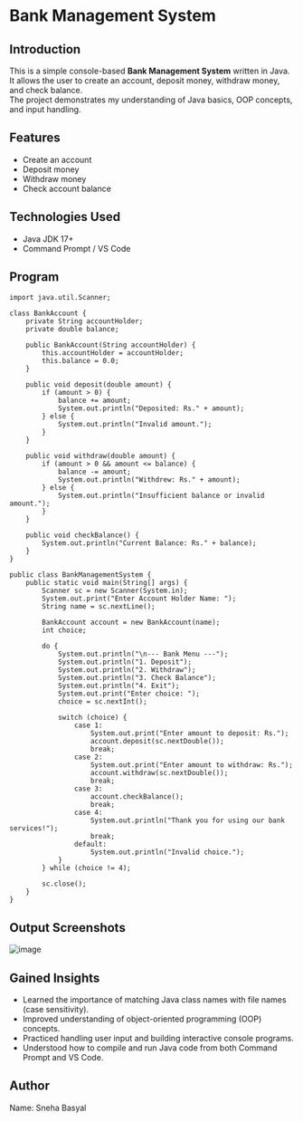 # Bank Management System 

## Introduction
This is a simple console-based **Bank Management System** written in Java.  
It allows the user to create an account, deposit money, withdraw money, and check balance.  
The project demonstrates my understanding of Java basics, OOP concepts, and input handling.

## Features
- Create an account
- Deposit money
- Withdraw money
- Check account balance

## Technologies Used
- Java JDK 17+
- Command Prompt / VS Code

## Program
```
import java.util.Scanner;

class BankAccount {
    private String accountHolder;
    private double balance;

    public BankAccount(String accountHolder) {
        this.accountHolder = accountHolder;
        this.balance = 0.0;
    }

    public void deposit(double amount) {
        if (amount > 0) {
            balance += amount;
            System.out.println("Deposited: Rs." + amount);
        } else {
            System.out.println("Invalid amount.");
        }
    }

    public void withdraw(double amount) {
        if (amount > 0 && amount <= balance) {
            balance -= amount;
            System.out.println("Withdrew: Rs." + amount);
        } else {
            System.out.println("Insufficient balance or invalid amount.");
        }
    }

    public void checkBalance() {
        System.out.println("Current Balance: Rs." + balance);
    }
}

public class BankManagementSystem {
    public static void main(String[] args) {
        Scanner sc = new Scanner(System.in);
        System.out.print("Enter Account Holder Name: ");
        String name = sc.nextLine();

        BankAccount account = new BankAccount(name);
        int choice;

        do {
            System.out.println("\n--- Bank Menu ---");
            System.out.println("1. Deposit");
            System.out.println("2. Withdraw");
            System.out.println("3. Check Balance");
            System.out.println("4. Exit");
            System.out.print("Enter choice: ");
            choice = sc.nextInt();

            switch (choice) {
                case 1:
                    System.out.print("Enter amount to deposit: Rs.");
                    account.deposit(sc.nextDouble());
                    break;
                case 2:
                    System.out.print("Enter amount to withdraw: Rs.");
                    account.withdraw(sc.nextDouble());
                    break;
                case 3:
                    account.checkBalance();
                    break;
                case 4:
                    System.out.println("Thank you for using our bank services!");
                    break;
                default:
                    System.out.println("Invalid choice.");
            }
        } while (choice != 4);

        sc.close();
    }
}
```
## Output Screenshots
![image](<img width="656" height="1017" alt="javaBMS1" src="https://github.com/user-attachments/assets/ecfe5674-d181-48df-a298-3e05b0c84c91" />)

## Gained Insights
- Learned the importance of matching Java class names with file names (case sensitivity).
- Improved understanding of object-oriented programming (OOP) concepts.
- Practiced handling user input and building interactive console programs.
- Understood how to compile and run Java code from both Command Prompt and VS Code.

## Author
Name: Sneha Basyal 
